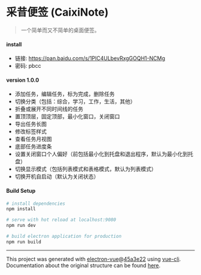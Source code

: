# 采昔便签 (CaixiNote)

> 一个简单而又不简单的桌面便签。

#### install
+ 链接: https://pan.baidu.com/s/1PlC4ULbevRxgGOQH1-NCMg
+ 密码: pbcc

#### version 1.0.0
+ 添加任务，编辑任务，标为完成，删除任务
+ 切换分类（包括：综合，学习，工作，生活，其他）
+ 折叠或展开不同时间线的任务
+ 置顶顶层，固定顶部，最小化窗口，关闭窗口
+ 导出任务长图
+ 修改标签样式
+ 查看任务月视图
+ 底部任务进度条
+ 设置关闭窗口个人偏好（前包括最小化到托盘和退出程序，默认为最小化到托盘）
+ 切换显示模式（包括列表模式和表格模式，默认为列表模式）
+ 切换开机自启动（默认为关闭状态）

#### Build Setup

``` bash
# install dependencies
npm install

# serve with hot reload at localhost:9080
npm run dev

# build electron application for production
npm run build


```

---

This project was generated with [electron-vue](https://github.com/SimulatedGREG/electron-vue)@[45a3e22](https://github.com/SimulatedGREG/electron-vue/tree/45a3e224e7bb8fc71909021ccfdcfec0f461f634) using [vue-cli](https://github.com/vuejs/vue-cli). Documentation about the original structure can be found [here](https://simulatedgreg.gitbooks.io/electron-vue/content/index.html).
